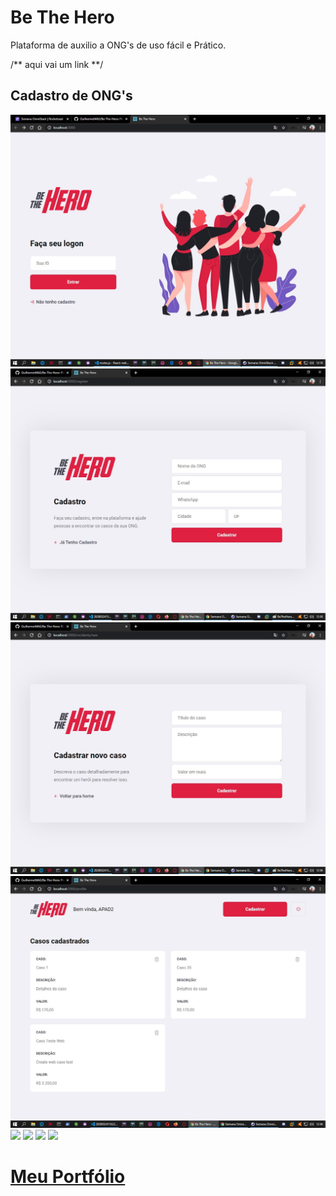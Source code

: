 # Be The Hero

 Plataforma de auxilio a ONG's de uso fácil e Prático.

/** aqui vai um link **/

<!DOCTYPE html>

<html lang="pt-br">

<head>
    <meta charset="utf-8"/>
</head>
<body>


<h2>Cadastro de ONG's</h2>
<img src="assets/BeTheHeroLogon.jpg"/>
<img src="assets/BeTheHeroNewLogin.jpg"/>
<img src="assets/BeTheHeroNew.jpg"/>
<img src="assets/BeTheHeroSession.jpg"/>

<img src="assets/Screenshot_20.jpg"/>
<img src="assets/Screenshot_21.jpg"/>
<img src="assets/Screenshot_22.jpg"/>
<img src="assets/Screenshot_23.jpg"/>


<h1><a href="https://guilhermemag.github.io/" target="_blank"> Meu Portfólio </a></h1> 
  
</body>
</html>

